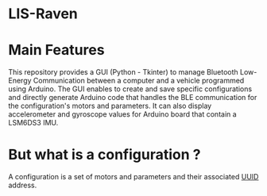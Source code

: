 # LIS-Raven

# Main Features
This repository provides a GUI (Python - Tkinter) to manage Bluetooth Low-Energy Communication between a computer and a vehicle programmed using Arduino. The GUI enables to create and save specific configurations and directly generate Arduino code that handles the BLE communication for the configuration's motors and parameters. It can also display accelerometer and gyroscope values for Arduino board that contain a LSM6DS3 IMU.

# But what is a configuration ?
A configuration is a set of motors and parameters and their associated [UUID](https://en.wikipedia.org/wiki/Universally_unique_identifier) address.
 
